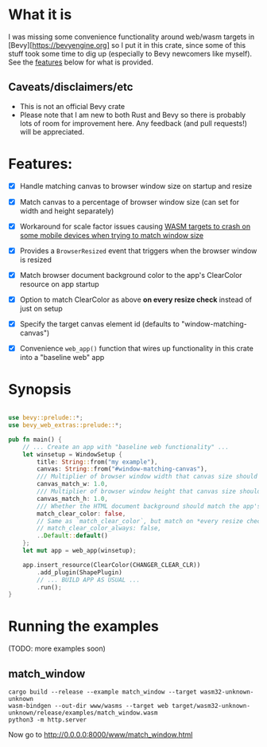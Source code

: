 # What it is

I was missing some convenience functionality around web/wasm targets in [Bevy][https://bevyengine.org] so I put it in this crate, since some of this stuff took some time to dig up (especially to Bevy newcomers like myself). See the [features](#features) below for what is provided.

## Caveats/disclaimers/etc

* This is not an official Bevy crate 
* Please note that I am new to both Rust and Bevy so there is probably lots of room for improvement here. Any feedback (and pull requests!) will be appreciated. 


# Features:

* [x] Handle matching canvas to browser window size on startup and resize
* [x] Match canvas to a percentage of browser window size (can set for width and height separately)
* [x] Workaround for scale factor issues causing [WASM targets to crash on some mobile devices when trying to match window size](https://github.com/bevyengine/bevy/discussions/4021)        
* [x] Provides a `BrowserResized` event that triggers when the browser window is resized
* [x] Match browser document background color to the app's ClearColor resource on app startup
* [x] Option to match ClearColor as above **on every resize check** instead of just on setup
* [x] Specify the target canvas element id (defaults to "window-matching-canvas") 
* [x] Convenience `web_app()` function that wires up functionality in this crate into a "baseline web" app


# Synopsis

```rust

use bevy::prelude::*;
use bevy_web_extras::prelude::*;

pub fn main() {
    // ... Create an app with "baseline web functionality" ...
    let winsetup = WindowSetup {
        title: String::from("my example"),
        canvas: String::from("#window-matching-canvas"),
        /// Multiplier of browser window width that canvas size should match. Defaults to 1.0 (100%).
        canvas_match_w: 1.0,
        /// Multiplier of browser window height that canvas size should match. Defaults to 1.0 (100%).
        canvas_match_h: 1.0,
        /// Whether the HTML document background should match the app's ClearColor resource on app startup
        match_clear_color: false,
        // Same as `match_clear_color`, but match on *every resize check*
        // match_clear_color_always: false,
        ..Default::default()
    };
    let mut app = web_app(winsetup);

    app.insert_resource(ClearColor(CHANGER_CLEAR_CLR))
        .add_plugin(ShapePlugin)
        // ... BUILD APP AS USUAL ...
        .run();
}
```


# Running the examples

(TODO: more examples soon)


## match_window

```
cargo build --release --example match_window --target wasm32-unknown-unknown
wasm-bindgen --out-dir www/wasms --target web target/wasm32-unknown-unknown/release/examples/match_window.wasm
python3 -m http.server
```

Now go to http://0.0.0.0:8000/www/match_window.html

